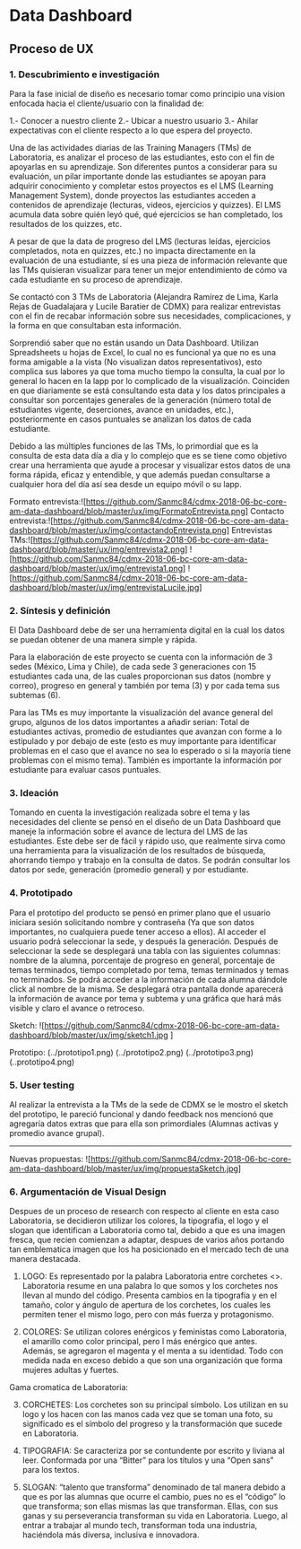 # **Data Dashboard**

## **Proceso de UX**


### **1. Descubrimiento e investigación**
Para la fase inicial de diseño es necesario tomar como principio una vision enfocada hacia el cliente/usuario con la finalidad de:  

1.- Conocer a nuestro cliente
2.- Ubicar a nuestro usuario
3.- Ahilar expectativas con el cliente respecto a lo que espera del proyecto.

Una de las actividades diarias de las Training Managers (TMs) de Laboratoria, es analizar el proceso de las estudiantes, esto con el fin de apoyarlas en su aprendizaje. Son diferentes puntos a considerar para su evaluación, un pilar importante donde las estudiantes se apoyan para adquirir conocimiento y completar estos proyectos es el LMS (Learning Management System), donde proyectos las estudiantes acceden a contenidos de aprendizaje (lecturas, videos, ejercicios y quizzes). El LMS acumula data sobre quién leyó qué, qué ejercicios se han completado, los resultados de los quizzes, etc.

A pesar de que la data de progreso del LMS (lecturas leídas, ejercicios completados, nota en quizzes, etc.) no impacta directamente en la evaluación de una estudiante, sí es una pieza de información relevante que las TMs quisieran visualizar para tener un mejor entendimiento de cómo va cada estudiante en su proceso de aprendizaje.

Se contactó con 3 TMs de Laboratoria (Alejandra Ramírez de Lima, Karla Rejas de Guadalajara y Lucile Baratier de CDMX) para realizar entrevistas con el fin de recabar información sobre sus necesidades, complicaciones, y la forma en que consultaban esta información.

Sorprendió saber que no están usando un Data Dashboard. Utilizan Spreadsheets u hojas de Excel, lo cual no es funcional ya que no es una forma amigable a la vista (No visualizan datos representativos), esto complica sus labores ya que toma mucho tiempo la consulta, la cual por lo general lo hacen en la lapp por lo complicado de la visualización. Coinciden en que diariamente se está consultando esta data y los datos principales a consultar son porcentajes generales de la generación (número total de estudiantes vigente, deserciones, avance en unidades, etc.), posteriormente en casos puntuales se analizan los datos de cada estudiante.

Debido a las múltiples funciones de las TMs, lo primordial que es la consulta de esta data día a día y lo complejo que es se tiene como objetivo crear una herramienta que ayude a procesar y visualizar estos datos de una forma rápida, eficaz y entendible, y que además puedan consultarse a cualquier hora del día así sea desde un equipo móvil o su lapp.

Formato entrevista:![https://github.com/Sanmc84/cdmx-2018-06-bc-core-am-data-dashboard/blob/master/ux/img/FormatoEntrevista.png]
Contacto entrevista:![https://github.com/Sanmc84/cdmx-2018-06-bc-core-am-data-dashboard/blob/master/ux/img/contactandoEntrevista.png]
Entrevistas TMs:![https://github.com/Sanmc84/cdmx-2018-06-bc-core-am-data-dashboard/blob/master/ux/img/entrevista2.png]
                ![https://github.com/Sanmc84/cdmx-2018-06-bc-core-am-data-dashboard/blob/master/ux/img/entrevista1.png]
                ![https://github.com/Sanmc84/cdmx-2018-06-bc-core-am-data-dashboard/blob/master/ux/img/entrevistaLucile.jpg]


### **2. Síntesis y definición**

El Data Dashboard debe de ser una herramienta digital en la cual los datos se puedan obtener de una manera simple y rápida.

Para la elaboración de este proyecto se cuenta con la información de 3 sedes (México, Lima y Chile), de cada sede 3 generaciones con 15 estudiantes cada una, de las cuales proporcionan sus datos (nombre y correo), progreso en general y también por tema (3) y por cada tema sus subtemas (6).

Para las TMs es muy importante la visualización del avance general del grupo, algunos de los datos importantes a añadir serian: Total de estudiantes activas, promedio de estudiantes que avanzan con forme a lo estipulado y por debajo de este (esto es muy importante para identificar problemas en el caso que el avance no sea lo esperado o si la mayoría tiene problemas con el mismo tema). También es importante la información por estudiante para evaluar casos puntuales.


### **3. Ideación**

Tomando en cuenta la investigación realizada sobre el tema y las necesidades del cliente se pensó en el diseño de un Data Dashboard que maneje la información sobre el avance de lectura del LMS de las estudiantes. Este debe ser de fácil y rápido uso, que realmente sirva como una herramienta para la visualización de los resultados de búsqueda, ahorrando tiempo y trabajo en la consulta de datos.
Se podrán consultar los datos por sede, generación (promedio general) y por estudiante.


### **4. Prototipado**

Para el prototipo del producto se pensó en primer plano que el usuario iniciara sesión solicitando nombre y contraseña (Ya que son datos importantes, no cualquiera puede tener acceso a ellos). Al acceder el usuario podrá seleccionar la sede, y después la generación. Después de seleccionar la sede se desplegará una tabla con las siguientes columnas: nombre de la alumna, porcentaje de progreso en general, porcentaje de temas terminados, tiempo completado por tema, temas terminados y temas no terminados. Se podrá acceder a la información de cada alumna dándole click al nombre de la misma. Se desplegará otra pantalla donde aparecerá la información de avance por tema y subtema y una gráfica que hará más visible y claro el avance o retroceso.

Sketch: ![https://github.com/Sanmc84/cdmx-2018-06-bc-core-am-data-dashboard/blob/master/ux/img/sketch1.jpg
]

Prototipo: (../prototipo1.png)
           (../prototipo2.png)
           (../prototipo3.png)
           (..prototipo4.png)


### **5. User testing**

Al realizar la entrevista a la TMs de la sede de CDMX se le mostro el sketch del prototipo, le pareció funcional y dando feedback nos mencionó que agregaría datos extras que para ella son primordiales (Alumnas activas y promedio avance grupal).
****
Nuevas propuestas: ![https://github.com/Sanmc84/cdmx-2018-06-bc-core-am-data-dashboard/blob/master/ux/img/propuestaSketch.jpg]

### **6. Argumentación de Visual Design**
Despues de un proceso de research con respecto al cliente en esta caso Laboratoria, se decidieron utilizar los colores, la tipografia, el logo y el slogan que identifican a Laboratoria como tal, debido a que es una imagen fresca, que recien comienzan a adaptar, despues de varios años portando tan emblematica imagen que los ha posicionado en el mercado tech de una manera destacada.

1. LOGO:
 Es representado por la palabra Laboratoria entre corchetes <>. Laboratoria resume en una palabra lo que somos y los corchetes nos llevan al mundo del código. Presenta cambios en la tipografía y en el tamaño, color y ángulo de apertura de los corchetes, los cuales les permiten tener el mismo logo, pero con más fuerza y protagonismo.

 2. COLORES:
 Se utilizan colores enérgicos y feministas como Laboratoria, el amarillo como color principal, pero l más enérgico que antes. Además, se agregaron el magenta y el menta a su identidad. Todo con medida nada en exceso debido a que son una organización que forma mujeres adultas y fuertes.

Gama cromatica de Laboratoria:


 3. CORCHETES:
 Los corchetes son su principal símbolo. Los utilizan en su logo y los hacen con las manos cada vez que se toman una foto, su significado es el símbolo del progreso y la transformación que sucede en Laboratoria.

 4. TIPOGRAFIA:
 Se caracteriza por se contundente por escrito y liviana al leer. Conformada por una “Bitter” para los títulos y una “Open sans” para los textos.

 5. SLOGAN:
 “talento que transforma” denominado de tal manera debido a que es por las alumnas  que ocurre el cambio, pues no es el “código” lo que transforma; son ellas mismas las que transforman. Ellas, con sus ganas y su perseverancia transforman su vida en Laboratoria. Luego, al entrar a trabajar al mundo tech, transforman toda una industria, haciéndola más diversa, inclusiva e innovadora.
